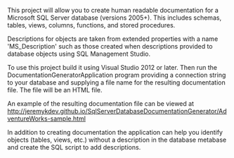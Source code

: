This project will allow you to create human readable documentation for a Microsoft SQL Server database (versions 2005+).  This includes schemas, tables, views, columns, functions, and stored procedures.  

Descriptions for objects are taken from extended properties with a name 'MS_Description' such as those created when descriptions provided to database objects using SQL Management Studio.

To use this project build it using Visual Studio 2012 or later.  Then run the DocumentationGeneratorApplication program providing a connection string to your database and supplying a file name for the resulting documentation file.  The file will be an HTML file.

An example of the resulting documentation file can be viewed at http://jeremykdev.github.io/SqlServerDatabaseDocumentationGenerator/AdventureWorks-sample.html

In addition to creating documentation the application can help you identify objects (tables, views, etc.) without a description in the database metabase and create the SQL script to add descriptions.